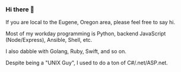 ### Hi there 👋

If you are local to the Eugene, Oregon area, please feel free to say hi.

Most of my workday programming is Python, backend JavaScript (Node/Express), Ansible, Shell, etc.

I also dabble with Golang, Ruby, Swift, and so on.

Despite being a "UNIX Guy", I used to do a ton of C#/.net/ASP.net.


<!--
**codejake/codejake** is a ✨ _special_ ✨ repository because its `README.md` (this file) appears on your GitHub profile.

Here are some ideas to get you started:

- 🔭 I’m currently working on ...
- 🌱 I’m currently learning ...
- 👯 I’m looking to collaborate on ...
- 🤔 I’m looking for help with ...
- 💬 Ask me about ...
- 📫 How to reach me: ...
- 😄 Pronouns: ...
- ⚡ Fun fact: ...
-->
